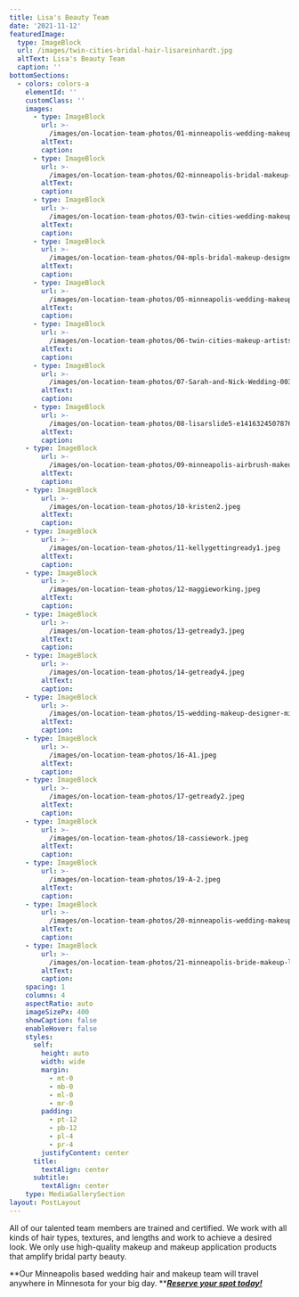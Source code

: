 ```yaml
---
title: Lisa's Beauty Team
date: '2021-11-12'
featuredImage:
  type: ImageBlock
  url: /images/twin-cities-bridal-hair-lisareinhardt.jpg
  altText: Lisa's Beauty Team
  caption: ''
bottomSections: 
  - colors: colors-a
    elementId: ''
    customClass: ''
    images:
      - type: ImageBlock
        url: >-
          /images/on-location-team-photos/01-minneapolis-wedding-makeup1.jpeg
        altText: 
        caption: 
      - type: ImageBlock
        url: >-
          /images/on-location-team-photos/02-minneapolis-bridal-makeup-artist.jpeg
        altText: 
        caption: 
      - type: ImageBlock
        url: >-
          /images/on-location-team-photos/03-twin-cities-wedding-makeup-team.jpeg
        altText: 
        caption: 
      - type: ImageBlock
        url: >-
          /images/on-location-team-photos/04-mpls-bridal-makeup-designers.jpeg
        altText: 
        caption: 
      - type: ImageBlock
        url: >-
          /images/on-location-team-photos/05-minneapolis-wedding-makeup.jpeg
        altText: 
        caption: 
      - type: ImageBlock
        url: >-
          /images/on-location-team-photos/06-twin-cities-makeup-artists-lisa-reinhardt.jpeg
        altText: 
        caption: 
      - type: ImageBlock
        url: >-
          /images/on-location-team-photos/07-Sarah-and-Nick-Wedding-0037.jpeg
        altText: 
        caption: 
      - type: ImageBlock
        url: >-
          /images/on-location-team-photos/08-lisarslide5-e1416324507876.jpeg
        altText: 
        caption: 
    - type: ImageBlock
        url: >-
          /images/on-location-team-photos/09-minneapolis-airbrush-makeup.jpeg
        altText: 
        caption: 
    - type: ImageBlock
        url: >-
          /images/on-location-team-photos/10-kristen2.jpeg
        altText: 
        caption: 
    - type: ImageBlock
        url: >-
          /images/on-location-team-photos/11-kellygettingready1.jpeg
        altText: 
        caption: 
    - type: ImageBlock
        url: >-
          /images/on-location-team-photos/12-maggieworking.jpeg
        altText: 
        caption: 
    - type: ImageBlock
        url: >-
          /images/on-location-team-photos/13-getready3.jpeg
        altText: 
        caption: 
    - type: ImageBlock
        url: >-
          /images/on-location-team-photos/14-getready4.jpeg
        altText: 
        caption: 
    - type: ImageBlock
        url: >-
          /images/on-location-team-photos/15-wedding-makeup-designer-minneapolis.jpeg
        altText: 
        caption: 
    - type: ImageBlock
        url: >-
          /images/on-location-team-photos/16-A1.jpeg
        altText: 
        caption: 
    - type: ImageBlock
        url: >-
          /images/on-location-team-photos/17-getready2.jpeg
        altText: 
        caption: 
    - type: ImageBlock
        url: >-
          /images/on-location-team-photos/18-cassiework.jpeg
        altText: 
        caption: 
    - type: ImageBlock
        url: >-
          /images/on-location-team-photos/19-A-2.jpeg
        altText: 
        caption: 
    - type: ImageBlock
        url: >-
          /images/on-location-team-photos/20-minneapolis-wedding-makeup-lisa-reinhardt.jpeg
        altText: 
        caption: 
    - type: ImageBlock
        url: >-
          /images/on-location-team-photos/21-minneapolis-bride-makeup-lisa-reinhardt.jpeg
        altText: 
        caption: 
    spacing: 1
    columns: 4
    aspectRatio: auto
    imageSizePx: 400
    showCaption: false
    enableHover: false
    styles:
      self:
        height: auto
        width: wide
        margin:
          - mt-0
          - mb-0
          - ml-0
          - mr-0
        padding:
          - pt-12
          - pb-12
          - pl-4
          - pr-4
        justifyContent: center
      title:
        textAlign: center
      subtitle:
        textAlign: center
    type: MediaGallerySection            
layout: PostLayout
---
```

All of our talented team members are trained and certified. We work with all kinds of hair types, textures, and lengths and work to achieve a desired look. We only use high-quality makeup and makeup application products that amplify bridal party beauty.

**Our Minneapolis based wedding hair and makeup team will travel anywhere in Minnesota for your big day. **[***Reserve your spot today!***](https://www.twincitiesmakeup.com/contact/)
